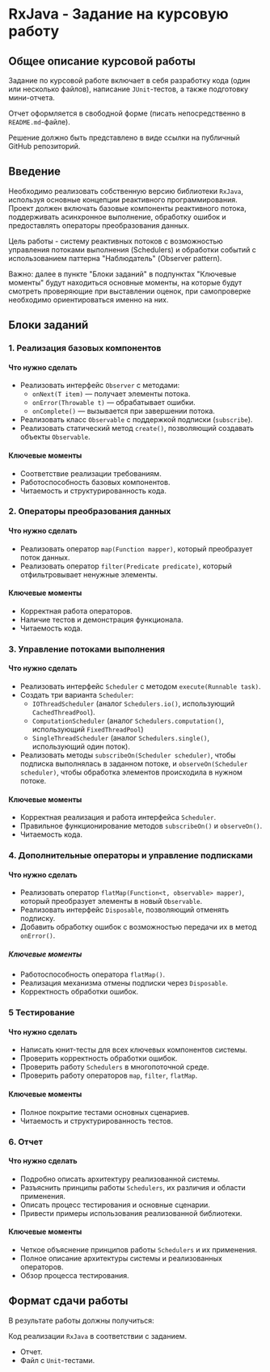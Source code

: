 # RxJava - Задание на курсовую работу

## Общее описание курсовой работы

Задание по курсовой работе включает в себя разработку кода (один или несколько файлов), написание `JUnit`-тестов, а также подготовку мини-отчета.

Отчет оформляется в свободной форме (писать непосредственно в `README.md`-файле).

Решение должно быть представлено в виде ссылки на публичный GitHub репозиторий.

## Введение

Необходимо реализовать собственную версию библиотеки `RxJava`, используя основные концепции реактивного программирования. Проект должен включать базовые компоненты реактивного потока, поддерживать асинхронное выполнение, обработку ошибок и предоставлять операторы преобразования данных.

Цель работы - систему реактивных потоков с возможностью управления потоками выполнения (Schedulers) и обработки событий с использованием паттерна "Наблюдатель" (Observer pattern).

Важно: далее в пункте "Блоки заданий" в подпунктах "Ключевые моменты" будут находиться основные моменты, на которые будут смотреть проверяющие при выставлении оценок, при самопроверке необходимо ориентироваться именно на них.

## Блоки заданий

### 1. Реализация базовых компонентов

#### Что нужно сделать

- Реализовать интерфейс `Observer` с методами:
  - `onNext(T item)` — получает элементы потока.
  - `onError(Throwable t)` — обрабатывает ошибки.
  - `onComplete()` — вызывается при завершении потока.
- Реализовать класс `Observable` с поддержкой подписки (`subscribe`).
- Реализовать статический метод `create()`, позволяющий создавать объекты `Observable`.

#### Ключевые моменты

- Соответствие реализации требованиям.
- Работоспособность базовых компонентов.
- Читаемость и структурированность кода.

### 2. Операторы преобразования данных

#### Что нужно сделать

- Реализовать оператор `map(Function mapper)`, который преобразует поток данных.
- Реализовать оператор `filter(Predicate predicate)`, который отфильтровывает ненужные элементы.

#### Ключевые моменты

- Корректная работа операторов.
- Наличие тестов и демонстрация функционала.
- Читаемость кода.

### 3. Управление потоками выполнения

#### Что нужно сделать

- Реализовать интерфейс `Scheduler` с методом `execute(Runnable task)`.
- Создать три варианта `Scheduler`:
  - `IOThreadScheduler` (аналог `Schedulers.io()`, использующий `CachedThreadPool`).
  - `ComputationScheduler` (аналог `Schedulers.computation()`, использующий `FixedThreadPool`)
  - `SingleThreadScheduler` (аналог `Schedulers.single()`, использующий один поток).
- Реализовать методы `subscribeOn(Scheduler scheduler)`, чтобы подписка выполнялась в заданном потоке, и `observeOn(Scheduler scheduler)`, чтобы обработка элементов происходила в нужном потоке.

#### Ключевые моменты

- Корректная реализация и работа интерфейса `Scheduler`.
- Правильное функционирование методов `subscribeOn()` и `observeOn()`.
- Читаемость кода.

### 4. Дополнительные операторы и управление подписками

#### Что нужно сделать

- Реализовать оператор `flatMap(Function<t, observable> mapper)`, который преобразует элементы в новый `Observable`.
- Реализовать интерфейс `Disposable`, позволяющий отменять подписку.
- Добавить обработку ошибок с возможностью передачи их в метод `onError()`.

##### Ключевые моменты

- Работоспособность оператора `flatMap()`.
- Реализация механизма отмены подписки через `Disposable`.
- Корректность обработки ошибок.

### 5 Тестирование

#### Что нужно сделать

- Написать юнит-тесты для всех ключевых компонентов системы.
- Проверить корректность обработки ошибок.
- Проверить работу `Schedulers` в многопоточной среде.
- Проверить работу операторов `map`, `filter`, `flatMap`.

#### Ключевые моменты

- Полное покрытие тестами основных сценариев.
- Читаемость и структурированность тестов.

### 6. Отчет

#### Что нужно сделать

- Подробно описать архитектуру реализованной системы.
- Разъяснить принципы работы `Schedulers`, их различия и области применения.
- Описать процесс тестирования и основные сценарии.
- Привести примеры использования реализованной библиотеки.

#### Ключевые моменты

- Четкое объяснение принципов работы `Schedulers` и их применения.
- Полное описание архитектуры системы и реализованных операторов.
- Обзор процесса тестирования.

## Формат сдачи работы

В результате работы должны получиться:

  Код реализации `RxJava` в соответствии с заданием.
- Отчет.
- Файл с `Unit`-тестами.
